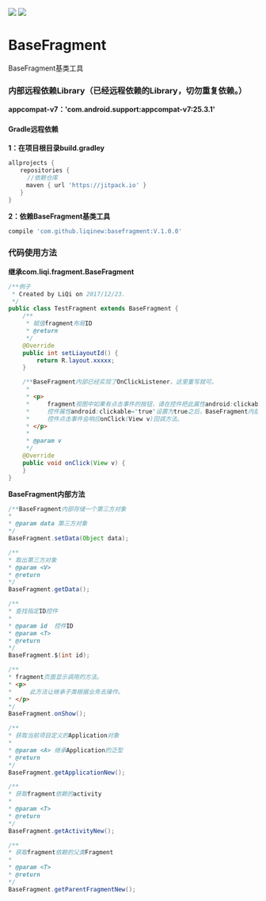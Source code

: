 [![](https://jitpack.io/v/liqinew/basefragment.svg)](https://jitpack.io/#liqinew/basefragment)
[![](https://img.shields.io/badge/%E4%BD%9C%E8%80%85-%E6%9D%8E%E5%A5%87-orange.svg)](https://github.com/LiqiNew)
# BaseFragment
BaseFragment基类工具

### 内部远程依赖Library（已经远程依赖的Library，切勿重复依赖。）
**appcompat-v7：'com.android.support:appcompat-v7:25.3.1'**<br>

#### Gradle远程依赖
**1：在项目根目录build.gradley**	<br>

```gradle
allprojects {
　　repositories {
  　　//依赖仓库
　　　maven { url 'https://jitpack.io' }
　　}
}
```

**2：依赖BaseFragment基类工具**<br>

```gradle
compile 'com.github.liqinew:basefragment:V.1.0.0'
```
### 代码使用方法
**继承com.liqi.fragment.BaseFragment**
```java
/**例子
 * Created by LiQi on 2017/12/23.
 */
public class TestFragment extends BaseFragment {
    /**
     * 赋值fragment布局ID
     * @return
     */
    @Override
    public int setLiayoutId() {
        return R.layout.xxxxx;
    }

    /**BaseFragment内部已经实现了OnClickListener。这里重写就可。
     *
     * <p>
     *     fragment视图中如果有点击事件的按钮，请在控件把此属性android:clickable="true"设置为true。
     *     控件属性android:clickable="true"设置为true之后，BaseFragment内部自动设置点击事件。
     *     控件点击事件会响应onClick(View v)回调方法。
     * </p>
     *
     * @param v
     */
    @Override
    public void onClick(View v) {
    }
}
```
**BaseFragment内部方法**
```java
/**BaseFragment内部存储一个第三方对象
* 
* @param data 第三方对象
*/
BaseFragment.setData(Object data);

/**
* 取出第三方对象
* @param <V>
* @return
*/
BaseFragment.getData();

/**
* 查找指定ID控件
*
* @param id  控件ID
* @param <T>
* @return
*/
BaseFragment.$(int id);

/**
* fragment页面显示调用的方法。
* <p>
*     此方法让继承子类根据业务去操作。
* </p>
*/
BaseFragment.onShow();

/**
* 获取当前项目定义的Application对象
*
* @param <A> 继承Application的泛型
* @return
*/
BaseFragment.getApplicationNew();

/**
* 获取fragment依赖的activity
*
* @param <T>
* @return
*/
BaseFragment.getActivityNew();

/**
* 获取fragment依赖的父类Fragment
*
* @param <T>
* @return
*/
BaseFragment.getParentFragmentNew();
```
